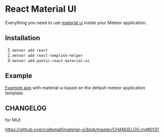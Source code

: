 # React Material UI

Everything you need to use [material ui](http://material-ui.com/) inside your Meteor application.


## Installation

1. `meteor add react`
2. `meteor add react-template-helper`
3. `meteor add poetic:react-material-ui`


## Example

[Example app](example) with material ui based on the default meteor application template.

## CHANGELOG

for MUI:

https://github.com/callemall/material-ui/blob/master/CHANGELOG.md#0131
